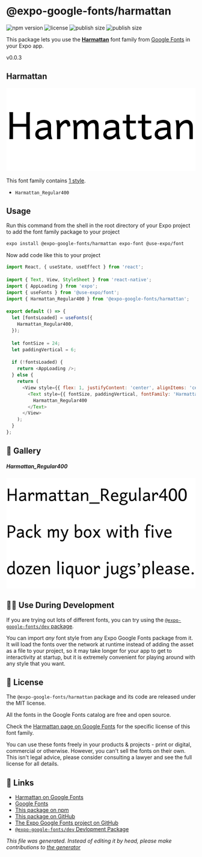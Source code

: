 # @expo-google-fonts/harmattan

![npm version](https://flat.badgen.net/npm/v/@expo-google-fonts/harmattan)
![license](https://flat.badgen.net/github/license/expo/google-fonts)
![publish size](https://flat.badgen.net/packagephobia/install/@expo-google-fonts/harmattan)
![publish size](https://flat.badgen.net/packagephobia/publish/@expo-google-fonts/harmattan)

This package lets you use the [**Harmattan**](https://fonts.google.com/specimen/Harmattan) font family from [Google Fonts](https://fonts.google.com/) in your Expo app.

v0.0.3

## Harmattan

![Harmattan](./font-family.png)

This font family contains [1 style](#gallery).

- `Harmattan_Regular400`

## Usage

Run this command from the shell in the root directory of your Expo project to add the font family package to your project
```sh
expo install @expo-google-fonts/harmattan expo-font @use-expo/font
```

Now add code like this to your project
```js
import React, { useState, useEffect } from 'react';

import { Text, View, StyleSheet } from 'react-native';
import { AppLoading } from 'expo';
import { useFonts } from '@use-expo/font';
import { Harmattan_Regular400 } from '@expo-google-fonts/harmattan';

export default () => {
  let [fontsLoaded] = useFonts({
    Harmattan_Regular400,
  });

  let fontSize = 24;
  let paddingVertical = 6;

  if (!fontsLoaded) {
    return <AppLoading />;
  } else {
    return (
      <View style={{ flex: 1, justifyContent: 'center', alignItems: 'center' }}>
        <Text style={{ fontSize, paddingVertical, fontFamily: 'Harmattan_Regular400' }}>
          Harmattan_Regular400
        </Text>
      </View>
    );
  }
};

```

## 🔡 Gallery

##### Harmattan_Regular400
![Harmattan_Regular400](./41320202de91ac539042bef1e0b4e68bb221cb422a2afcfd15a946a73ac99f64.ttf.png)


## 👩‍💻 Use During Development

If you are trying out lots of different fonts, you can try using the [`@expo-google-fonts/dev` package](https://github.com/expo/google-fonts/tree/master/font-packages/dev#readme).

You can import *any* font style from any Expo Google Fonts package from it. It will load the fonts
over the network at runtime instead of adding the asset as a file to your project, so it may take longer
for your app to get to interactivity at startup, but it is extremely convenient
for playing around with any style that you want.

## 📖 License

The `@expo-google-fonts/harmattan` package and its code are released under the MIT license.

All the fonts in the Google Fonts catalog are free and open source.

Check the [Harmattan page on Google Fonts](https://fonts.google.com/specimen/Harmattan) for the specific license of this font family.

You can use these fonts freely in your products & projects - print or digital, commercial or otherwise. However, you can't sell the fonts on their own. This isn't legal advice, please consider consulting a lawyer and see the full license for all details.

## 🔗 Links

- [Harmattan on Google Fonts](https://fonts.google.com/specimen/Harmattan)
- [Google Fonts](https://fonts.google.com/)
- [This package on npm](https://www.npmjs.com/package/@expo-google-fonts/harmattan)
- [This package on GitHub](https://github.com/expo/google-fonts/tree/master/font-packages/harmattan)
- [The Expo Google Fonts project on GitHub](https://github.com/expo/google-fonts)
- [`@expo-google-fonts/dev` Devlopment Package](https://github.com/expo/google-fonts/tree/master/font-packages/dev)


*This file was generated. Instead of editing it by head, please make contributions to [the generator](https://github.com/expo/google-fonts/tree/master/packages/generator)*
